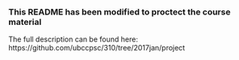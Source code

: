 <h3>This README has been modified to proctect the course material</h3>
<p>The full description can be found here: https://github.com/ubccpsc/310/tree/2017jan/project
</p>
